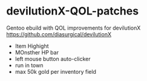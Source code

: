# devilutionX-QOL-patches
Gentoo ebuild with QOL improvements for devilutionX 
https://github.com/diasurgical/devilutionX

- Item Highight
- MOnsther HP bar
- left mouse button auto-clicker
- run in town
- max 50k gold per inventory field

